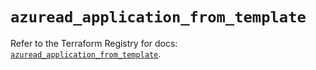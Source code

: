 # `azuread_application_from_template`

Refer to the Terraform Registry for docs: [`azuread_application_from_template`](https://registry.terraform.io/providers/hashicorp/azuread/3.4.0/docs/resources/application_from_template).

